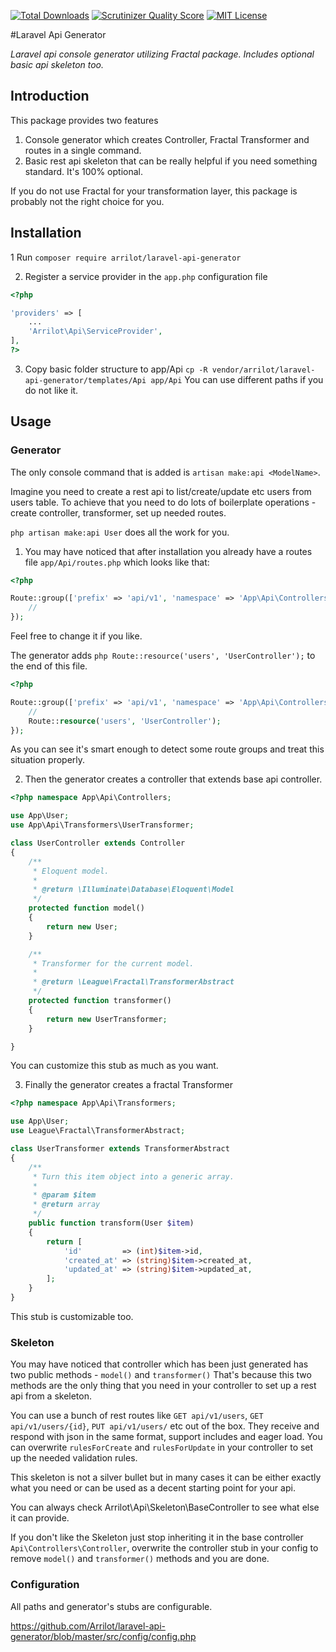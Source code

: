 [![Total Downloads](https://img.shields.io/packagist/dt/Arrilot/laravel-api-generator.svg?style=flat)](https://packagist.org/packages/Arrilot/laravel-api-generator)
[![Scrutinizer Quality Score](https://img.shields.io/scrutinizer/g/Arrilot/laravel-api-generator/master.svg?style=flat)](https://scrutinizer-ci.com/g/Arrilot/laravel-api-generator/)
[![MIT License](https://img.shields.io/packagist/l/Arrilot/laravel-api-generator.svg?style=flat)](https://packagist.org/packages/Arrilot/laravel-api-generator)

#Laravel Api Generator

*Laravel api console generator utilizing Fractal package. Includes optional basic api skeleton too.*

## Introduction

This package provides two features
1) Console generator which creates Controller, Fractal Transformer and routes in a single command.
2) Basic rest api skeleton that can be really helpful if you need something standard. It's 100% optional.

If you do not use Fractal for your transformation layer, this package is probably not the right choice for you.

## Installation

1 Run ```composer require arrilot/laravel-api-generator```

2) Register a service provider in the `app.php` configuration file

```php
<?php

'providers' => [
    ...
    'Arrilot\Api\ServiceProvider',
],
?>
```

3) Copy basic folder structure to app/Api ```cp -R vendor/arrilot/laravel-api-generator/templates/Api app/Api```
You can use different paths if you do not like it.


## Usage

### Generator

The only console command that is added is ```artisan make:api <ModelName>```.

Imagine you need to create a rest api to list/create/update etc users from users table.
To achieve that you need to do lots of boilerplate operations - create controller, transformer, set up needed routes.

```php artisan make:api User``` does all the work for you.

1) You may have noticed that after installation you already have a routes file `app/Api/routes.php` which looks like that:

```php
<?php

Route::group(['prefix' => 'api/v1', 'namespace' => 'App\Api\Controllers'], function () {
    //
});
```

Feel free to change it if you like.

The generator adds ```php Route::resource('users', 'UserController');``` to the end of this file.

```php
<?php

Route::group(['prefix' => 'api/v1', 'namespace' => 'App\Api\Controllers'], function () {
    //
    Route::resource('users', 'UserController');
});
```

As you can see it's smart enough to detect some route groups and treat this situation properly.

2) Then the generator creates a controller that extends base api controller.

```php
<?php namespace App\Api\Controllers;

use App\User;
use App\Api\Transformers\UserTransformer;

class UserController extends Controller
{
    /**
     * Eloquent model.
     *
     * @return \Illuminate\Database\Eloquent\Model
     */
    protected function model()
    {
        return new User;
    }

    /**
     * Transformer for the current model.
     *
     * @return \League\Fractal\TransformerAbstract
     */
    protected function transformer()
    {
        return new UserTransformer;
    }

}
```
You can customize this stub as much as you want.

3) Finally the generator creates a fractal Transformer

```php
<?php namespace App\Api\Transformers;

use App\User;
use League\Fractal\TransformerAbstract;

class UserTransformer extends TransformerAbstract
{
    /**
     * Turn this item object into a generic array.
     *
     * @param $item
     * @return array
     */
    public function transform(User $item)
    {
        return [
            'id'         => (int)$item->id,
            'created_at' => (string)$item->created_at,
            'updated_at' => (string)$item->updated_at,
        ];
    }
}
```

This stub is customizable too.

### Skeleton

You may have noticed that controller which has been just generated has two public methods - `model()` and `transformer()`
That's because this two methods are the only thing that you need in your controller to set up a rest api from a skeleton.

You can use a bunch of rest routes like `GET api/v1/users`, `GET api/v1/users/{id}`, `PUT api/v1/users/` etc out of the box.
They receive and respond with json in the same format, support includes and eager load.
You can overwrite `rulesForCreate` and `rulesForUpdate` in your controller to set up the needed validation rules.

This skeleton is not a silver bullet but in many cases it can be either exactly what you need or can be used as a decent starting point for your api.

You can always check Arrilot\Api\Skeleton\BaseController to see what else it can provide.

If you don't like the Skeleton just stop inheriting it in the base controller `Api\Controllers\Controller`, overwrite the controller stub in your config to remove  `model()` and `transformer()` methods and you are done.


### Configuration

All paths and generator's stubs are configurable.

https://github.com/Arrilot/laravel-api-generator/blob/master/src/config/config.php


